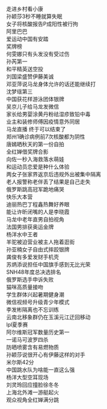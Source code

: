 走进乡村看小康  
孙颖莎3秒不睡就算失眠  
女子将核酸报告P成阳性被行拘  
阿里巴巴  
爱运动中国有安踏  
奖牌榜  
何雯娜只有头发没有受过伤  
孙芮第一  
和平精英送空投  
刘国梁盛赞伊藤美诚  
邓亚萍说马龙身体允许的话还能继续打  
沈梦瑶第三  
中国获花样游泳团体银牌  
吴京儿子给马龙发微信  
家长给男婴涂黄丹粉祛湿疹致铅中毒  
业主和装修师傅因疫情意外同居  
马龙直播 终于可以结束了  
郑州1确诊病例前7次核酸都为阴性  
唐嫣晒秋天的第一份自拍  
全红婵借奖牌合影  
向佐一秒入海救落水萌娃  
和运动员恋爱是种什么体验  
两女子张家界返京后违规外出被集中隔离  
老人报警称老伴丢了结果是自己走失  
俄罗斯跳高冠军跪地痛哭  
快乐大本营  
迪丽热巴丁程鑫热舞好养眼  
能让许昕闭嘴的人是李晓霞  
马龙中老年直男自拍视角  
法国男排获奥运金牌  
杨洋水中王者  
羊驼被迫营业被主人拖着逛街  
孙亚楠女子自由式摔跤银牌  
龚俊有多爱发财手机壳  
苏炳添说担任中国旗手感到无比光荣  
SNH48年度总决选排名  
俄罗斯选手申诉失败  
猫咪高质量接吻  
学生群体兴起暑期健身潮  
微信视频号升级青少年模式  
李发彬隔离也不忘训练  
云南北移象群仍在玉溪元江迂回移动  
lpl夏季赛  
阿尔维斯冠军数量历史第一  
一诺马可波罗四杀  
防晒喷雾含有易燃物质  
孙颖莎说很开心有伊藤这样的对手  
米尔斯42分  
中国跳水队为啥能一直这么强  
杨洋大型空耳现场  
刘灵玲回应撞脸徐冬冬  
上海北外滩一游艇起火  
观众视角全红婵满分跳  
